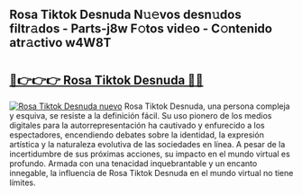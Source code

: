 ## Rosa Tiktok Desnuda N𝚞𝚎vos desn𝚞dos filtr𝚊dos - Parts-j8w F𝚘tos vid𝚎o - C𝚘ntenido atr𝚊ctivo w4W8T

# <h2><a href="http://mb4119j.tromn.icu/?c=Rosa+Tiktok+Desnuda">🔗👉👉👉 Rosa Tiktok Desnuda 🔗🔗</a></h2>

[![Rosa Tiktok Desnuda nuevo](https://i.imgur.com/pEAQMta.gif)](http://mb4119j.tromn.icu/?c=Rosa+Tiktok+Desnuda)
Rosa Tiktok Desnuda, una persona compleja y esquiva, se resiste a la definición fácil. Su uso pionero de los medios digitales para la autorrepresentación ha cautivado y enfurecido a los espectadores, encendiendo debates sobre la identidad, la expresión artística y la naturaleza evolutiva de las sociedades en línea. A pesar de la incertidumbre de sus próximas acciones, su impacto en el mundo virtual es profundo. Armada con una tenacidad inquebrantable y un encanto innegable, la influencia de Rosa Tiktok Desnuda en el mundo virtual no tiene límites.
